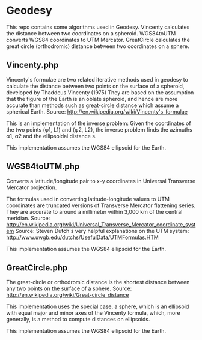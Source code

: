 Geodesy
=======

This repo contains some algorithms used in Geodesy. Vincenty calculates the distance between two coordinates on a spheroid. WGS84toUTM converts WGS84 coordinates to UTM Mercator. GreatCircle calculates the great circle (orthodromic) distance between two coordinates on a sphere.

Vincenty.php
------------

Vincenty's formulae are two related iterative methods used in geodesy to calculate the distance between two points on the surface of a spheroid, developed by Thaddeus Vincenty (1975) They are based on the assumption that the figure of the Earth is an oblate spheroid, and hence are more accurate than methods such as great-circle distance which assume a spherical Earth.
Source: http://en.wikipedia.org/wiki/Vincenty's_formulae

This is an implementation of the inverse problem: Given the coordinates of the two points (φ1, L1) and (φ2, L2), the inverse problem finds the azimuths α1, α2 and the ellipsoidal distance s.

This implementation assumes the WGS84 ellipsoid for the Earth.

WGS84toUTM.php
--------------

Converts a latitude/longitude pair to x-y coordinates in Universal Transverse Mercator projection.

The formulas used in converting latitude-longitude values to UTM coordinates are truncated versions of Transverse Mercator flattening series. They are accurate to around a millimeter within 3,000 km of the central meridian.
Source: http://en.wikipedia.org/wiki/Universal_Transverse_Mercator_coordinate_system 
Source: Steven Dutch's very helpful explanations on the UTM system: http://www.uwgb.edu/dutchs/UsefulData/UTMFormulas.HTM

This implementation assumes the WGS84 ellipsoid for the Earth.

GreatCircle.php
---------------

The great-circle or orthodromic distance is the shortest distance between any two points on the surface of a sphere.
Source: http://en.wikipedia.org/wiki/Great-circle_distance

This implementation uses the special case, a sphere, which is an ellipsoid with equal major and minor axes of the Vincenty formula, which, more generally, is a method to compute distances on ellipsoids.

This implementation assumes the WGS84 ellipsoid for the Earth.